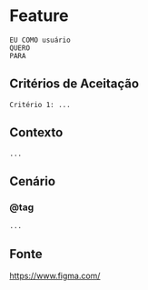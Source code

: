 # Feature

```text
EU COMO usuário
QUERO 
PARA 
```

## Critérios de Aceitação

```text
Critério 1: ...
```

## Contexto

```gherkin
...
```

## Cenário

### @tag

```gherkin
...
```

## Fonte

<https://www.figma.com/>
